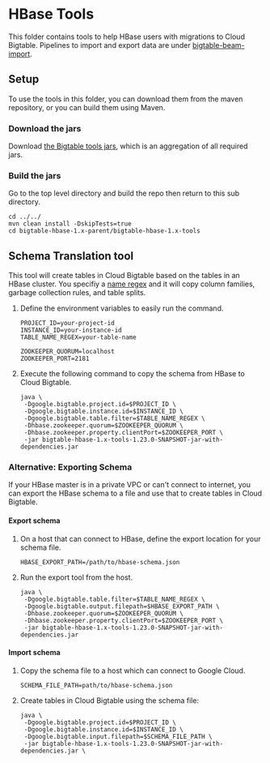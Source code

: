 # HBase Tools

This folder contains tools to help HBase users with migrations to Cloud Bigtable.
Pipelines to import and export data are under [bigtable-beam-import](bigtable-dataflow-parent/bigtable-beam-import/README.md).

## Setup 

To use the tools in this folder, you can download them from the maven repository, or
you can build them using Maven.

[//]: # ({x-version-update-start:bigtable-client-parent:released})
### Download the jars

Download [the Bigtable tools jars](http://search.maven.org/remotecontent?filepath=com/google/cloud/bigtable/bigtable-hbase-1.x-tools/1.23.0/bigtable-hbase-1.x-tools-1.23.0-shaded.jar), which is an aggregation of all required jars.

### Build the jars
Go to the top level directory and build the repo then return to this sub directory.

```
cd ../../
mvn clean install -DskipTests=true
cd bigtable-hbase-1.x-parent/bigtable-hbase-1.x-tools
```

## Schema Translation tool 
This tool will create tables in Cloud Bigtable based on the tables in an HBase cluster.
You specifiy a [name regex](https://docs.oracle.com/javase/8/docs/api/java/util/regex/Pattern.html?is-external=true)
and it will copy column families, garbage collection rules,
and table splits.

1. Define the environment variables to easily run the command.
    ```
    PROJECT_ID=your-project-id
    INSTANCE_ID=your-instance-id
    TABLE_NAME_REGEX=your-table-name
    
    ZOOKEEPER_QUORUM=localhost
    ZOOKEEPER_PORT=2181
    ```
1. Execute the following command to copy the schema from HBase to Cloud Bigtable.
    ```
    java \
     -Dgoogle.bigtable.project.id=$PROJECT_ID \
     -Dgoogle.bigtable.instance.id=$INSTANCE_ID \
     -Dgoogle.bigtable.table.filter=$TABLE_NAME_REGEX \
     -Dhbase.zookeeper.quorum=$ZOOKEEPER_QUORUM \
     -Dhbase.zookeeper.property.clientPort=$ZOOKEEPER_PORT \
     -jar bigtable-hbase-1.x-tools-1.23.0-SNAPSHOT-jar-with-dependencies.jar
    ```

### Alternative: Exporting Schema

If your HBase master is in a private VPC or can't connect to internet, you can
export the HBase schema to a file and use that to create tables in Cloud Bigtable.


#### Export schema

1. On a host that can connect to HBase, define the export location for your schema file.
    ```
    HBASE_EXPORT_PATH=/path/to/hbase-schema.json
    ```
1. Run the export tool from the host.
    ```
    java \
     -Dgoogle.bigtable.table.filter=$TABLE_NAME_REGEX \
     -Dgoogle.bigtable.output.filepath=$HBASE_EXPORT_PATH \
     -Dhbase.zookeeper.quorum=$ZOOKEEPER_QUORUM \
     -Dhbase.zookeeper.property.clientPort=$ZOOKEEPER_PORT \
     -jar bigtable-hbase-1.x-tools-1.23.0-SNAPSHOT-jar-with-dependencies.jar
    ```

#### Import schema

1. Copy the schema file to a host which can connect to Google Cloud.
   ```
   SCHEMA_FILE_PATH=path/to/hbase-schema.json
   ```

1. Create tables in Cloud Bigtable using the schema file:
    ```
    java \
     -Dgoogle.bigtable.project.id=$PROJECT_ID \
     -Dgoogle.bigtable.instance.id=$INSTANCE_ID \
     -Dgoogle.bigtable.input.filepath=$SCHEMA_FILE_PATH \
     -jar bigtable-hbase-1.x-tools-1.23.0-SNAPSHOT-jar-with-dependencies.jar \
    ```
